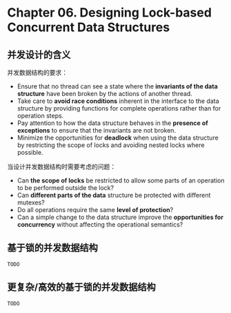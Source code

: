 # Chapter 06. Designing Lock-based Concurrent Data Structures

## 并发设计的含义

并发数据结构的要求：

- Ensure that no thread can see a state where the **invariants of the data structure** have been broken by the actions of another thread.
- Take care to **avoid race conditions** inherent in the interface to the data structure by providing functions for complete operations rather than for operation steps.
- Pay attention to how the data structure behaves in the **presence of exceptions** to ensure that the invariants are not broken.
- Minimize the opportunities for **deadlock** when using the data structure by restricting the scope of locks and avoiding nested locks where possible.

当设计并发数据结构时需要考虑的问题：

- Can **the scope of locks** be restricted to allow some parts of an operation to be performed outside the lock?
- Can **different parts of the data** structure be protected with different mutexes?
- Do all operations require the same **level of protection**?
- Can a simple change to the data structure improve the **opportunities for concurrency** without affecting the operational semantics?

## 基于锁的并发数据结构

`TODO`

## 更复杂/高效的基于锁的并发数据结构

`TODO`

